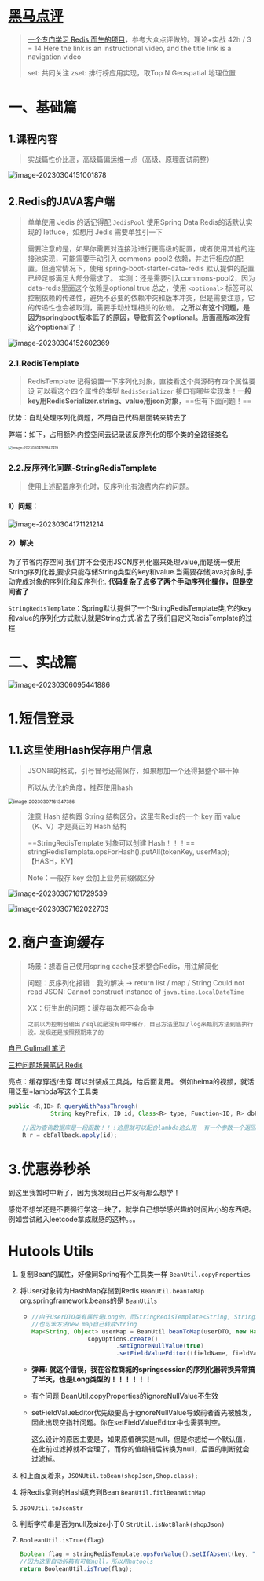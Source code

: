 # [黑马点评](https://www.bilibili.com/video/BV1PG4y1s7io/?spm_id_from=333.788&vd_source=0f3bf62c50d57c4a7d85b89b4d2633e0)

> [一个专门学习 Redis 而生的项目](https://www.bilibili.com/video/BV1cr4y1671t/?spm_id_from=333.337.search-card.all.click&vd_source=0f3bf62c50d57c4a7d85b89b4d2633e0)，参考大众点评做的。理论+实战   42h / 3 = 14
> Here the link is an instructional video, and the title link is a navigation video
>
> set: 共同关注
> zset: 排行榜应用实现，取Top N
> Geospatial 地理位置

# 一、基础篇

## 1.课程内容

> 实战篇性价比高，高级篇偏运维一点（高级、原理面试前整）

![image-20230304151001878](https://images.zzq8.cn/img/202303041510042.png)

## 2.Redis的JAVA客户端

> 单单使用 Jedis 的话记得配 `JedisPool`
> 使用Spring Data Redis的话默认实现的 lettuce，如想用 Jedis 需要单独引一下
>
> 需要注意的是，如果你需要对连接池进行更高级的配置，或者使用其他的连接池实现，可能需要手动引入 commons-pool2 依赖，并进行相应的配置。但通常情况下，使用 spring-boot-starter-data-redis 默认提供的配置已经足够满足大部分需求了。
> 实测：还是需要引入commons-pool2，因为data-redis里面这个依赖是optional true
> 总之，使用 `<optional>` 标签可以控制依赖的传递性，避免不必要的依赖冲突和版本冲突，但是需要注意，它的传递性也会被取消，需要手动处理相关的依赖。   **之所以有这个问题，是因为springboot版本低了的原因，导致有这个optional。后面高版本没有这个optional了！**

![image-20230304152602369](https://images.zzq8.cn/img/202303041526511.png)

### 2.1.RedisTemplate

> RedisTemplate 记得设置一下序列化对象，直接看这个类源码有四个属性要设
> 可以看这个四个属性的类型 `RedisSerializer` 接口有哪些实现类！**一般key用RedisSerializer.string、value用json对象**，==但有下面问题！==

优势：自动处理序列化问题，不用自己代码层面转来转去了

弊端：如下，占用额外内控空间去记录该反序列化的那个类的全路径类名

<img src="https://images.zzq8.cn/img/202303041658585.png" alt="image-20230304165847419" style="zoom:50%;" />

### 2.2.反序列化问题-StringRedisTemplate

> 使用上述配置序列化时，反序列化有浪费内存的问题。

#### 1）问题：

![image-20230304171121214](https://images.zzq8.cn/img/202303041711043.png)

#### 2）解决

为了节省内存空间,我们并不会使用JSON序列化器来处理value,而是统一使用String序列化器,要求只能存储String类型的key和value.当需要存储java对象时,手动完成对象的序列化和反序列化.  **代码复杂了点多了两个手动序列化操作，但是空间省了**

`StringRedisTemplate`：Spring默认提供了一个StringRedisTemplate类,它的key和value的序列化方式默认就是String方式.省去了我们自定义RedisTemplate的过程



# 二、实战篇

![image-20230306095441886](https://images.zzq8.cn/img/202303060954783.png)

# 1.短信登录

## 1.1.这里使用Hash保存用户信息

> JSON串的格式，引号冒号还需保存，如果想加一个还得把整个串干掉
>
> 所以从优化的角度，推荐使用hash

<img src="https://images.zzq8.cn/img/202303071617889.png" alt="image-20230307161347386" style="zoom: 67%;" />

> 注意 Hash 结构跟 String 结构区分，这里有Redis的一个 key 而 value（K、V）才是真正的 Hash 结构
>
> ==StringRedisTemplate 对象可以创建 Hash！！！== stringRedisTemplate.opsForHash().putAll(tokenKey, userMap);【HASH，KV】
>
> Note：一般存 key 会加上业务前缀做区分

![image-20230307161729539](https://images.zzq8.cn/img/202303071617089.png)

![image-20230307162022703](https://images.zzq8.cn/img/202303071620766.png)





# 2.商户查询缓存

> 场景：想着自己使用spring cache技术整合Redis，用注解简化
>
> 问题：反序列化报错：我的解决 -> return list / map / String
> Could not read JSON: Cannot construct instance of `java.time.LocalDateTime`
>
> XX：衍生出的问题：缓存每次都不会命中
>
> ```
> 之前以为控制台输出了sql就是没有命中缓存，自己方法里加了log来甄别方法到底执行没。发现还是按照预期来了的
> ```

[自己 Gulimall 笔记](../GuliMall/Advanced)

[三种问题场景笔记 Redis](./Redis)

亮点：缓存穿透/击穿 可以封装成工具类，给后面复用。  例如heima的视频，就活用泛型+lambda写这个工具类

```java
public <R,ID> R queryWithPassThrough(
            String keyPrefix, ID id, Class<R> type, Function<ID, R> dbFallback, Long time, TimeUnit unit){
    
    //因为查询数据库是一段函数！！！这里就可以配合lambda这么用  有一个参数一个返回值
    R r = dbFallback.apply(id);
```





# 3.优惠券秒杀

到这里我暂时中断了，因为我发现自己并没有那么想学！

感觉不想学还是不要强行学这一块了，就学自己想学感兴趣的时间片小的东西吧。例如尝试融入leetcode拿成就感的这种。。。































































































# Hutools Utils

1. 复制Bean的属性，好像同Spring有个工具类一样 `BeanUtil.copyProperties`

2. 将User对象转为HashMap存储到Redis `BeanUtil.beanToMap`   org.springframework.beans的是 `BeanUtils`

   * ```java
     //由于UserDTO类有属性是Long的，而StringRedisTemplate<String, String>，所以这里用hutools构造函数定制化全给String
     //也可笨方法new map自己转成String
     Map<String, Object> userMap = BeanUtil.beanToMap(userDTO, new HashMap<>(),
                     CopyOptions.create()
                             .setIgnoreNullValue(true)
                             .setFieldValueEditor((fieldName, fieldValue) -> fieldValue.toString()));
     ```

   * **弹幕: 就这个错误，我在谷粒商城的springsession的序列化器转换异常搞了半天，也是Long类型的！！！！！！**

   * 有个问题  BeanUtil.copyProperties的ignoreNullValue不生效

   * setFieldValueEditor优先级要高于ignoreNullValue导致前者首先被触发，因此出现空指针问题。你在setFieldValueEditor中也需要判空。

     这么设计的原因主要是，如果原值确实是null，但是你想给一个默认值，在此前过滤掉就不合理了，而你的值编辑后转换为null，后置的判断就会过滤掉。

3. 和上面反着来，`JSONUtil.toBean(shopJson,Shop.class);`

4. 将Redis拿到的Hash填充到Bean `BeanUtil.fitlBeanWithMap`

5. `JSONUtil.toJsonStr`

6. 判断字符串是否为null及size小于0 `StrUtil.isNotBlank(shopJson)`

7. `BooleanUtil.isTrue(flag)`

   ```java
   Boolean flag = stringRedisTemplate.opsForValue().setIfAbsent(key, "1", 10, TimeUnit.SECONDS);
   //因为这里自动拆箱有可能null，所以用hutools
   return BooleanUtil.isTrue(flag);
   ```

